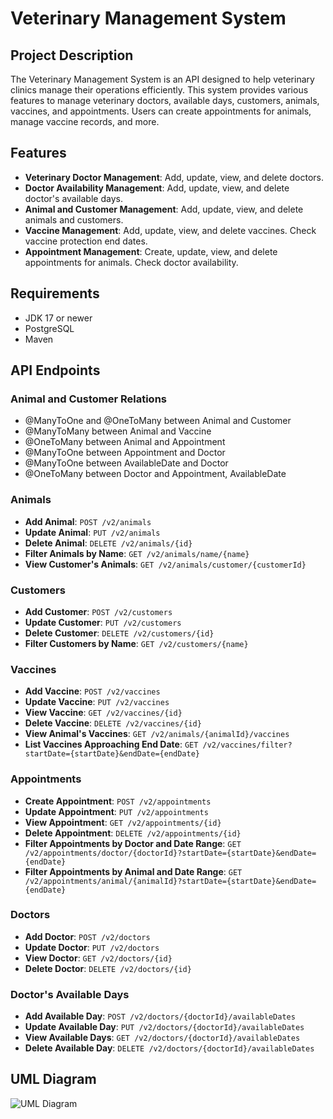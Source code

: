# Veterinary Management System

## Project Description

The Veterinary Management System is an API designed to help veterinary clinics manage their operations efficiently. This system provides various features to manage veterinary doctors, available days, customers, animals, vaccines, and appointments. Users can create appointments for animals, manage vaccine records, and more.

## Features

- **Veterinary Doctor Management**: Add, update, view, and delete doctors.
- **Doctor Availability Management**: Add, update, view, and delete doctor's available days.
- **Animal and Customer Management**: Add, update, view, and delete animals and customers.
- **Vaccine Management**: Add, update, view, and delete vaccines. Check vaccine protection end dates.
- **Appointment Management**: Create, update, view, and delete appointments for animals. Check doctor availability.

## Requirements

- JDK 17 or newer
- PostgreSQL
- Maven

## API Endpoints

### Animal and Customer Relations

- @ManyToOne and @OneToMany between Animal and Customer
- @ManyToMany between Animal and Vaccine
- @OneToMany between Animal and Appointment
- @ManyToOne between Appointment and Doctor
- @ManyToOne between AvailableDate and Doctor
- @OneToMany between Doctor and Appointment, AvailableDate

### Animals

- **Add Animal**: `POST /v2/animals`
- **Update Animal**: `PUT /v2/animals`
- **Delete Animal**: `DELETE /v2/animals/{id}`
- **Filter Animals by Name**: `GET /v2/animals/name/{name}`
- **View Customer's Animals**: `GET /v2/animals/customer/{customerId}`

### Customers

- **Add Customer**: `POST /v2/customers`
- **Update Customer**: `PUT /v2/customers`
- **Delete Customer**: `DELETE /v2/customers/{id}`
- **Filter Customers by Name**: `GET /v2/customers/{name}`

### Vaccines

- **Add Vaccine**: `POST /v2/vaccines`
- **Update Vaccine**: `PUT /v2/vaccines`
- **View Vaccine**: `GET /v2/vaccines/{id}`
- **Delete Vaccine**: `DELETE /v2/vaccines/{id}`
- **View Animal's Vaccines**: `GET /v2/animals/{animalId}/vaccines`
- **List Vaccines Approaching End Date**: `GET /v2/vaccines/filter?startDate={startDate}&endDate={endDate}`

### Appointments

- **Create Appointment**: `POST /v2/appointments`
- **Update Appointment**: `PUT /v2/appointments`
- **View Appointment**: `GET /v2/appointments/{id}`
- **Delete Appointment**: `DELETE /v2/appointments/{id}`
- **Filter Appointments by Doctor and Date Range**: `GET /v2/appointments/doctor/{doctorId}?startDate={startDate}&endDate={endDate}`
- **Filter Appointments by Animal and Date Range**: `GET /v2/appointments/animal/{animalId}?startDate={startDate}&endDate={endDate}`

### Doctors

- **Add Doctor**: `POST /v2/doctors`
- **Update Doctor**: `PUT /v2/doctors`
- **View Doctor**: `GET /v2/doctors/{id}`
- **Delete Doctor**: `DELETE /v2/doctors/{id}`

### Doctor's Available Days

- **Add Available Day**: `POST /v2/doctors/{doctorId}/availableDates`
- **Update Available Day**: `PUT /v2/doctors/{doctorId}/availableDates`
- **View Available Days**: `GET /v2/doctors/{doctorId}/availableDates`
- **Delete Available Day**: `DELETE /v2/doctors/{doctorId}/availableDates`

## UML Diagram

![UML Diagram](https://github.com/user-attachments/assets/c3f70b82-ef3f-45e2-a1ee-54d00a3d46b2)



